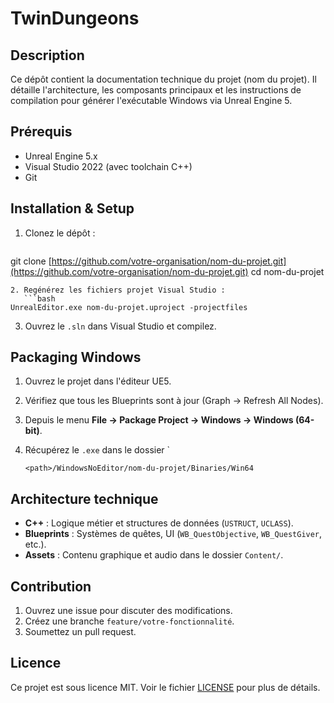 # TwinDungeons

## Description

Ce dépôt contient la documentation technique du projet (nom du projet). Il détaille l'architecture, les composants principaux et les instructions de compilation pour générer l'exécutable Windows via Unreal Engine 5.

## Prérequis

* Unreal Engine 5.x
* Visual Studio 2022 (avec toolchain C++)
* Git

## Installation & Setup

1. Clonez le dépôt :

   ```bash
   ```

git clone [https://github.com/votre-organisation/nom-du-projet.git](https://github.com/votre-organisation/nom-du-projet.git)
cd nom-du-projet

````
2. Regénérez les fichiers projet Visual Studio :
   ```bash
UnrealEditor.exe nom-du-projet.uproject -projectfiles
````

3. Ouvrez le `.sln` dans Visual Studio et compilez.

## Packaging Windows

1. Ouvrez le projet dans l'éditeur UE5.
2. Vérifiez que tous les Blueprints sont à jour (Graph → Refresh All Nodes).
3. Depuis le menu **File → Package Project → Windows → Windows (64-bit)**.
4. Récupérez le `.exe` dans le dossier \`

   ```
   <path>/WindowsNoEditor/nom-du-projet/Binaries/Win64
   ```

## Architecture technique

* **C++** : Logique métier et structures de données (`USTRUCT`, `UCLASS`).
* **Blueprints** : Systèmes de quêtes, UI (`WB_QuestObjective`, `WB_QuestGiver`, etc.).
* **Assets** : Contenu graphique et audio dans le dossier `Content/`.

## Contribution

1. Ouvrez une issue pour discuter des modifications.
2. Créez une branche `feature/votre-fonctionnalité`.
3. Soumettez un pull request.

## Licence

Ce projet est sous licence MIT. Voir le fichier [LICENSE](LICENSE) pour plus de détails.
